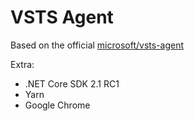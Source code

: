 # VSTS Agent

Based on the official [microsoft/vsts-agent](https://github.com/microsoft/vsts-agent-docker/blob/master/ubuntu/16.04/docker/17.12.0-ce/standard/Dockerfile)

Extra:

* .NET Core SDK 2.1 RC1
* Yarn
* Google Chrome